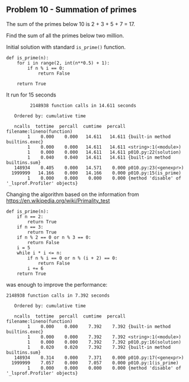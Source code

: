 ## Problem 10 - Summation of primes

The sum of the primes below 10 is 2 + 3 + 5 + 7 = 17.

Find the sum of all the primes below two million.

Initial solution with standard `is_prime()` function.
```
def is_prime(n):
    for i in range(2, int(n**0.5) + 1):
        if n % i == 0:
            return False

    return True
```
It run for 15 seconds

```
         2148938 function calls in 14.611 seconds

   Ordered by: cumulative time

   ncalls  tottime  percall  cumtime  percall filename:lineno(function)
        1    0.000    0.000   14.611   14.611 {built-in method builtins.exec}
        1    0.000    0.000   14.611   14.611 <string>:1(<module>)
        1    0.000    0.000   14.611   14.611 p010.py:22(solution)
        1    0.040    0.040   14.611   14.611 {built-in method builtins.sum}
   148934    0.405    0.000   14.571    0.000 p010.py:23(<genexpr>)
  1999999   14.166    0.000   14.166    0.000 p010.py:15(is_prime)
        1    0.000    0.000    0.000    0.000 {method 'disable' of '_lsprof.Profiler' objects}
```

Changing the algorithm based on the information from https://en.wikipedia.org/wiki/Primality_test

```
def is_prime(n):
    if n == 2:
        return True
    if n == 3:
        return True
    if n % 2 == 0 or n % 3 == 0:
        return False
    i = 5
    while i * i <= n:
        if n % i == 0 or n % (i + 2) == 0:
            return False
        i += 6
    return True
```

was enough to improve the performance:

```      
2148938 function calls in 7.392 seconds

   Ordered by: cumulative time

   ncalls  tottime  percall  cumtime  percall filename:lineno(function)
        1    0.000    0.000    7.392    7.392 {built-in method builtins.exec}
        1    0.000    0.000    7.392    7.392 <string>:1(<module>)
        1    0.000    0.000    7.392    7.392 p010.py:16(solution)
        1    0.020    0.020    7.392    7.392 {built-in method builtins.sum}
   148934    0.314    0.000    7.371    0.000 p010.py:17(<genexpr>)
  1999999    7.057    0.000    7.057    0.000 p010.py:1(is_prime)
        1    0.000    0.000    0.000    0.000 {method 'disable' of '_lsprof.Profiler' objects}
```
